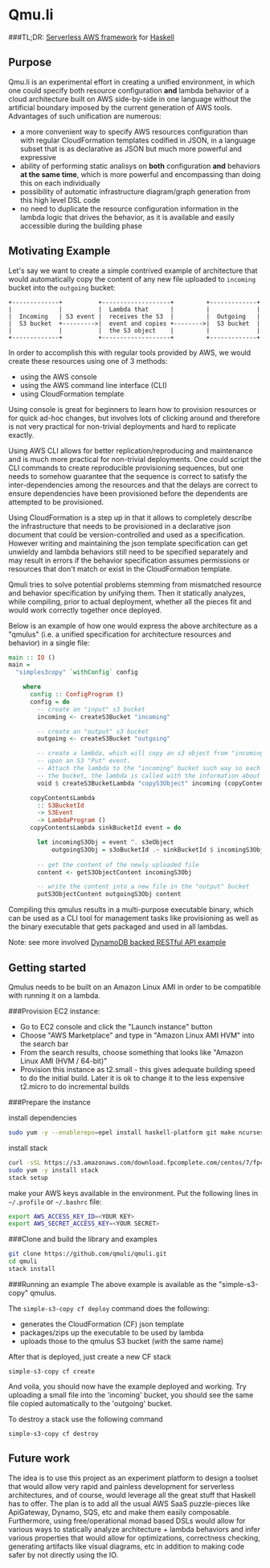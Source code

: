 Qmu.li
======

###TL;DR: [Serverless AWS framework](https://serverless.com/) for [Haskell](https://www.haskell.org/)


Purpose
-------

Qmu.li is an experimental effort in creating a unified environment, in which one could specify both resource configuration **and** lambda 
behavior of a cloud architecture built on AWS side-by-side in one language without the artificial boundary imposed by the current 
generation of AWS tools.
Advantages of such unification are numerous:

* a more convenient way to specify AWS resources configuration than with regular CloudFormation templates codified in JSON, in a language 
subset that is as declarative as JSON but much more powerful and expressive
* ability of performing static analisys on **both** configuration **and** behaviors **at the same time**, which is more powerful and 
encompassing than doing this on each individually
* possibility of automatic infrastructure diagram/graph generation from this high level DSL code
* no need to duplicate the resource configuration information in the lambda logic that drives the behavior, as it is available and easily 
accessible during the building phase


Motivating Example
------------------

Let's say we want to create a simple contrived example of architecture that would automatically copy the content of any new file uploaded 
to `incoming` bucket into the `outgoing` bucket:



    +-------------+          +-------------------+         +-------------+
    |             |          |  Lambda that      |         |             |
    |  Incoming   | S3 event |  receives the S3  |         |  Outgoing   |
    |  S3 bucket  +--------->|  event and copies +-------->|  S3 bucket  |
    |             |          |  the S3 object    |         |             |
    +-------------+          +-------------------+         +-------------+


In order to accomplish this with regular tools provided by AWS, we would create these resources using one of 3 methods:

- using the AWS console
- using the AWS command line interface (CLI)
- using CloudFormation template

Using console is great for beginners to learn how to provision resources or for quick ad-hoc changes, but involves lots of clicking around
and therefore is not very practical for non-trivial deployments and hard to replicate exactly.

Using AWS CLI allows for better replication/reproducing and maintenance and is much more practical for non-trivial deployments. One could
script the CLI commands to create reproducible provisioning sequences, but one needs to somehow guarantee that the sequence is correct to
satisfy the inter-dependencies among the resources and that the delays are correct to ensure dependencies have been provisioned before
the dependents are attempted to be provisioned.

Using CloudFormation is a step up in that it allows to completely describe the infrastructure that needs to be provisioned in a declarative
json document that could be version-controlled and used as a specification. However writing and maintaining the json template specification
can get unwieldy and lambda behaviors still need to be specified separately and may result in errors if the behavior specification assumes
permissions or resources that don't match or exist in the CloudFormation template.

Qmuli tries to solve potential problems stemming from mismatched resource and behavior specification by unifying them. Then it statically
analyzes, while compiling, prior to actual deployment, whether all the pieces fit and would work correctly together once deployed.

Below is an example of how one would express the above architecture as a "qmulus" (i.e. a unified specification for architecture resources
and behavior) in a single file:

```haskell
main :: IO ()
main =
  "simples3copy" `withConfig` config

    where
      config :: ConfigProgram ()
      config = do
        -- create an "input" s3 bucket
        incoming <- createS3Bucket "incoming"

        -- create an "output" s3 bucket
        outgoing <- createS3Bucket "outgoing"

        -- create a lambda, which will copy an s3 object from "incoming" to "outgoing" buckets
        -- upon an S3 "Put" event.
        -- Attach the lambda to the "incoming" bucket such way so each time a file is uploaded to
        -- the bucket, the lambda is called with the information about the newly uploaded file.
        void $ createS3BucketLambda "copyS3Object" incoming (copyContentsLambda outgoing)

      copyContentsLambda
        :: S3BucketId
        -> S3Event
        -> LambdaProgram ()
      copyContentsLambda sinkBucketId event = do

        let incomingS3Obj = event ^. s3eObject
            outgoingS3Obj = s3oBucketId .~ sinkBucketId $ incomingS3Obj
            
        -- get the content of the newly uploaded file
        content <- getS3ObjectContent incomingS3Obj

        -- write the content into a new file in the "output" bucket
        putS3ObjectContent outgoingS3Obj content
```

Compiling this qmulus results in a multi-purpose executable binary, which can be used as a CLI tool for management tasks like provisioning
as well as the binary executable that gets packaged and used in all lambdas.

Note: see more involved [DynamoDB backed RESTful API example](https://github.com/qmuli/qmuli/blob/master/examples/apigw-lambda-dynamodb/src/Main.hs)

Getting started
---------------

Qmulus needs to be built on an Amazon Linux AMI in order to be compatible with running it on a lambda.

###Provision EC2 instance:

- Go to EC2 console and click the "Launch instance" button
- Choose "AWS Marketplace" and type in "Amazon Linux AMI HVM" into the search bar
- From the search results, choose something that looks like "Amazon Linux AMI (HVM / 64-bit)"
- Provision this instance as t2.small - this gives adequate building speed to do the initial build. Later it is ok to change it to the less 
expensive t2.micro to do incremental builds


###Prepare the instance

install dependencies
```sh
sudo yum -y --enablerepo=epel install haskell-platform git make ncurses-devel patch gcc-c++
```

install stack
```sh
curl -sSL https://s3.amazonaws.com/download.fpcomplete.com/centos/7/fpco.repo | sudo tee /etc/yum.repos.d/fpco.repo
sudo yum -y install stack
stack setup
```

make your AWS keys available in the environment. Put the following lines in `~/.profile` or `~/.bashrc` file:
```sh
export AWS_ACCESS_KEY_ID=<YOUR KEY>
export AWS_SECRET_ACCESS_KEY=<YOUR SECRET>
```

###Clone and build the library and examples
```sh
git clone https://github.com/qmuli/qmuli.git
cd qmuli
stack install
```

###Running an example
The above example is available as the "simple-s3-copy" qmulus.

The `simple-s3-copy cf deploy` command does the following:

- generates the CloudFormation (CF) json template
- packages/zips up the executable to be used by lambda
- uploads those to the qmulus S3 bucket (with the same name)

After that is deployed, just create a new CF stack

`simple-s3-copy cf create`

And voila, you should now have the example deployed and working.
Try uploading a small file into the 'incoming' bucket, you should see the same file copied automatically to the 'outgoing' bucket.

To destroy a stack use the following command

`simple-s3-copy cf destroy`


Future work
-----------

The idea is to use this project as an experiment platform to design a toolset that would allow very rapid and painless development for 
serverless architectures, and of course, would leverage all the great stuff that Haskell has to offer. The plan is to add all the usual 
AWS SaaS puzzle-pieces like ApiGateway, Dynamo, SQS, etc and make them easily composable. Furthermore, using free/operational monad based 
DSLs would allow for various ways to statically analyze architecture + lambda behaviors and infer various properties that would allow for 
optimizations, correctness checking, generating artifacts like visual diagrams, etc in addition to making code safer by not directly using 
the IO.


